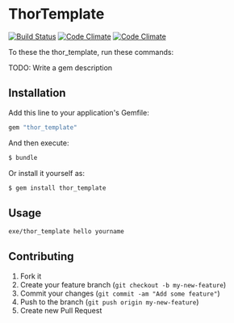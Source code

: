 # ThorTemplate

[![Build Status](https://magnum.travis-ci.com/)](https://magnum.travis-ci.com/)
[![Code Climate](https://codeclimate.com/)](https://codeclimate.com/)
[![Code Climate](https://codeclimate.com/)](https://codeclimate.com/)

To these the thor_template, run these commands:

TODO: Write a gem description

## Installation

Add this line to your application's Gemfile:

```sh
gem "thor_template"
```

And then execute:

```sh
$ bundle
```

Or install it yourself as:

```sh
$ gem install thor_template
```
## Usage

```sh
exe/thor_template hello yourname
```

## Contributing

1. Fork it
2. Create your feature branch (`git checkout -b my-new-feature`)
3. Commit your changes (`git commit -am "Add some feature"`)
4. Push to the branch (`git push origin my-new-feature`)
5. Create new Pull Request
